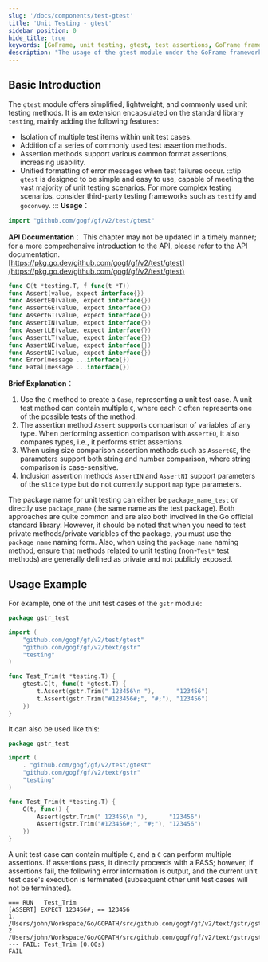 ```yaml
---
slug: '/docs/components/test-gtest'
title: 'Unit Testing - gtest'
sidebar_position: 0
hide_title: true
keywords: [GoFrame, unit testing, gtest, test assertions, GoFrame framework, test framework, test cases, Assert, goconvey, testify]
description: "The usage of the gtest module under the GoFrame framework, providing convenient and lightweight unit testing methods. gtest extends the functionality of the standard library testing, adding multiple testing features such as test case isolation and common assertion methods. It is suitable for most unit testing scenarios and can be combined with third-party testing frameworks like testify and goconvey for more complex testing."
---
```


## Basic Introduction
The `gtest` module offers simplified, lightweight, and commonly used unit testing methods. It is an extension encapsulated on the standard library `testing`, mainly adding the following features:

- Isolation of multiple test items within unit test cases.
- Addition of a series of commonly used test assertion methods.
- Assertion methods support various common format assertions, increasing usability.
- Unified formatting of error messages when test failures occur.
:::tip
`gtest` is designed to be simple and easy to use, capable of meeting the vast majority of unit testing scenarios. For more complex testing scenarios, consider third-party testing frameworks such as `testify` and `goconvey`.
:::
**Usage**：

```go
import "github.com/gogf/gf/v2/test/gtest"
```

**API Documentation**：
This chapter may not be updated in a timely manner; for a more comprehensive introduction to the API, please refer to the API documentation.  
[https://pkg.go.dev/github.com/gogf/gf/v2/test/gtest](https://pkg.go.dev/github.com/gogf/gf/v2/test/gtest)

```go
func C(t *testing.T, f func(t *T))
func Assert(value, expect interface{})
func AssertEQ(value, expect interface{})
func AssertGE(value, expect interface{})
func AssertGT(value, expect interface{})
func AssertIN(value, expect interface{})
func AssertLE(value, expect interface{})
func AssertLT(value, expect interface{})
func AssertNE(value, expect interface{})
func AssertNI(value, expect interface{})
func Error(message ...interface{})
func Fatal(message ...interface{})
```

**Brief Explanation**：

1. Use the `C` method to create a `Case`, representing a unit test case. A unit test method can contain multiple `C`, where each `C` often represents one of the possible tests of the method.
2. The assertion method `Assert` supports comparison of variables of any type. When performing assertion comparison with `AssertEQ`, it also compares types, i.e., it performs strict assertions.
3. When using size comparison assertion methods such as `AssertGE`, the parameters support both string and number comparison, where string comparison is case-sensitive.
4. Inclusion assertion methods `AssertIN` and `AssertNI` support parameters of the `slice` type but do not currently support `map` type parameters.

The package name for unit testing can either be `package_name_test` or directly use `package_name` (the same name as the test package). Both approaches are quite common and are also both involved in the Go official standard library. However, it should be noted that when you need to test private methods/private variables of the package, you must use the `package_name` naming form. Also, when using the `package_name` naming method, ensure that methods related to unit testing (non-`Test*` test methods) are generally defined as private and not publicly exposed.

## Usage Example

For example, one of the unit test cases of the `gstr` module:

```go
package gstr_test

import (
    "github.com/gogf/gf/v2/test/gtest"
    "github.com/gogf/gf/v2/text/gstr"
    "testing"
)

func Test_Trim(t *testing.T) {
    gtest.C(t, func(t *gtest.T) {
        t.Assert(gstr.Trim(" 123456\n "),      "123456")
        t.Assert(gstr.Trim("#123456#;", "#;"), "123456")
    })
}
```

It can also be used like this:

```go
package gstr_test

import (
    . "github.com/gogf/gf/v2/test/gtest"
    "github.com/gogf/gf/v2/text/gstr"
    "testing"
)

func Test_Trim(t *testing.T) {
    C(t, func() {
        Assert(gstr.Trim(" 123456\n "),      "123456")
        Assert(gstr.Trim("#123456#;", "#;"), "123456")
    })
}
```

A unit test case can contain multiple `C`, and a `C` can perform multiple assertions. If assertions pass, it directly proceeds with a PASS; however, if assertions fail, the following error information is output, and the current unit test case's execution is terminated (subsequent other unit test cases will not be terminated).

```text
=== RUN   Test_Trim
[ASSERT] EXPECT 123456#; == 123456
1. /Users/john/Workspace/Go/GOPATH/src/github.com/gogf/gf/v2/text/gstr/gstr_z_unit_trim_test.go:20
2. /Users/john/Workspace/Go/GOPATH/src/github.com/gogf/gf/v2/text/gstr/gstr_z_unit_trim_test.go:18
--- FAIL: Test_Trim (0.00s)
FAIL
```
